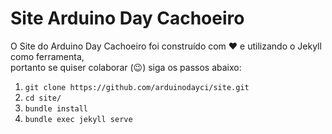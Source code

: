 # Site Arduino Day Cachoeiro

O Site do Arduino Day Cachoeiro foi construído com :heart: e utilizando o Jekyll como ferramenta,  
portanto se quiser colaborar (:wink:) siga os passos abaixo:

1. `git clone https://github.com/arduinodayci/site.git`
2. `cd site/`
3. `bundle install`
4. `bundle exec jekyll serve`
